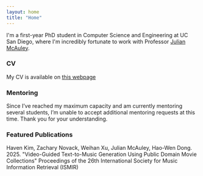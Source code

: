 ```yaml
---
layout: home
title: "Home"
---
```


I'm a first-year PhD student in Computer Science and Engineering at UC San Diego, where I'm incredibly fortunate to work with Professor [Julian McAuley](https://cseweb.ucsd.edu/~jmcauley).


### CV
My CV is available on [this webpage](https://havenpersona.github.io/cv)

### Mentoring
Since I’ve reached my maximum capacity and am currently mentoring several students, I’m unable to accept additional mentoring requests at this time. Thank you for your understanding.

### Featured Publications
Haven Kim, Zachary Novack, Weihan Xu, Julian McAuley, Hao-Wen Dong. 2025. "Video-Guided Text-to-Music Generation Using Public Domain Movie Collections" Proceedings of the 26th International Society for Music Information Retrieval (ISMIR)
